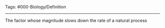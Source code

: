 Tags: #000-Biology/Definition 

---
The factor whose magnitude slows down the rate of a natural process